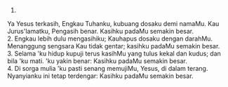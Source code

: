1.
Ya Yesus terkasih, Engkau Tuhanku,
kubuang dosaku demi namaMu.
Kau Jurus'lamatku, Pengasih benar.
Kasihku padaMu semakin besar.
<br>
2.
Engkau lebih dulu mengasihiku;
Kauhapus dosaku dengan darahMu.
Menanggung sengsara Kau tidak gentar;
kasihku padaMu semakin besar.
<br>
3.
Selama 'ku hidup kupuji terus
kasihMu yang tulus kekal dan kudus;
dan bila 'ku mati. 'ku yakin benar:
Kasihku padaMu semakin besar.
<br>
4.
Di sorga mulia 'ku pasti senang
memujiMu, Yesus, di dalam terang.
Nyanyianku ini tetap terdengar:
Kasihku padaMu semakin besar.